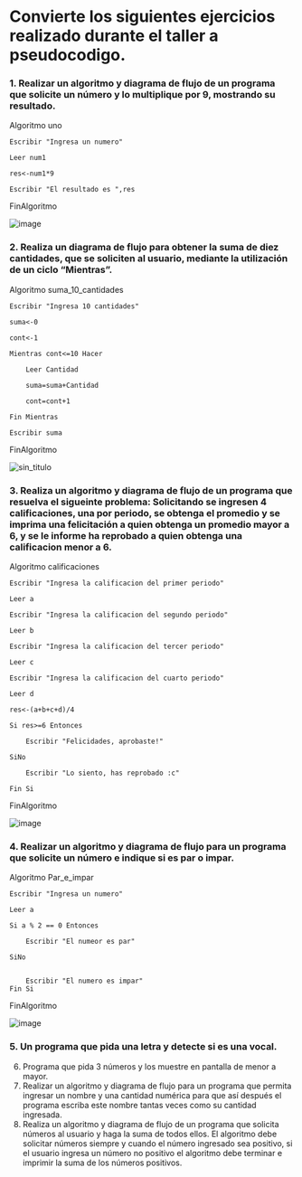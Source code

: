 
# Convierte los siguientes ejercicios realizado durante el taller a pseudocodigo.

### 1. Realizar un algoritmo y diagrama de flujo de un programa que solicite un número y lo multiplique por 9, mostrando su resultado.

Algoritmo uno
	
	Escribir "Ingresa un numero"
	
	Leer num1
	
	res<-num1*9
	
	Escribir "El resultado es ",res
	
FinAlgoritmo

![image](https://user-images.githubusercontent.com/101203621/159966926-ea0c1d69-dc47-4e00-8408-18a124c31004.png)


### 2. Realiza un diagrama de flujo para obtener la suma de diez cantidades, que se soliciten al usuario, mediante la utilización de un ciclo “Mientras”.

Algoritmo suma_10_cantidades

	Escribir "Ingresa 10 cantidades"
	
	suma<-0
	
	cont<-1
	
	Mientras cont<=10 Hacer
	
		Leer Cantidad
		
		suma=suma+Cantidad
		
		cont=cont+1
		
	Fin Mientras
	
	Escribir suma
	
FinAlgoritmo

![sin_titulo](https://user-images.githubusercontent.com/101203621/159970997-6b395afc-9322-469b-9b42-5a01e0097531.png)


### 3. Realiza un algoritmo y diagrama de flujo de un programa que resuelva el sigueinte problema: Solicitando se ingresen 4 calificaciones, una por periodo, se obtenga el promedio y se imprima una felicitación a quien obtenga un promedio mayor a 6, y se le informe ha reprobado a quien obtenga una calificacion menor a 6.

Algoritmo calificaciones

	Escribir "Ingresa la calificacion del primer periodo"
	
	Leer a
	
	Escribir "Ingresa la calificacion del segundo periodo"
	
	Leer b
	
	Escribir "Ingresa la calificacion del tercer periodo"
	
	Leer c
	
	Escribir "Ingresa la calificacion del cuarto periodo"
	
	Leer d
	
	res<-(a+b+c+d)/4
	
	Si res>=6 Entonces
	
		Escribir "Felicidades, aprobaste!"
		
	SiNo
	
		Escribir "Lo siento, has reprobado :c"
		
	Fin Si
	
FinAlgoritmo


![image](https://user-images.githubusercontent.com/101203621/159972916-8571c8cf-5664-4025-bb2c-cf38662ec08d.png)

  

### 4. Realizar un algoritmo y diagrama de flujo para un programa que solicite un número e indique si es par o impar.

Algoritmo Par_e_impar

	Escribir "Ingresa un numero"
	
	Leer a
	
	Si a % 2 == 0 Entonces
	
		Escribir "El numeor es par"
		
	SiNo
	
	
		Escribir "El numero es impar"
	Fin Si
	
FinAlgoritmo

![image](https://user-images.githubusercontent.com/101203621/159973828-c321e7d8-61f0-4feb-960c-a8b382e8c044.png)


### 5. Un programa que pida una letra y detecte si es una vocal.

6. Programa que pida 3 números y los muestre en pantalla de menor a mayor.
7. Realizar un algoritmo y diagrama de flujo para un programa que permita ingresar un nombre y una cantidad numérica para que así después el programa escriba este nombre tantas veces como su cantidad ingresada.
8. Realiza un algoritmo y diagrama de flujo de un programa que solicita números al usuario y haga la suma de todos ellos. El algoritmo debe solicitar números siempre y cuando el número ingresado sea positivo, si el usuario ingresa un número no positivo el algoritmo debe terminar e imprimir la suma de los números positivos.
